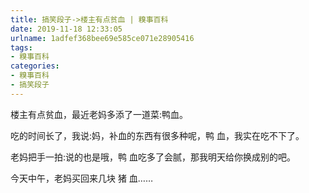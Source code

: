 ```yaml
---
title: 搞笑段子->楼主有点贫血 | 糗事百科
date: 2019-11-18 12:33:05
urlname: 1adfef368bee69e585ce071e28905416
tags: 
- 糗事百科
categories:
- 糗事百科
- 搞笑段子
---
```

楼主有点贫血，最近老妈多添了一道菜:鸭血。

吃的时间长了，我说:妈，补血的东西有很多种呢，鸭 血，我实在吃不下了。

老妈把手一拍:说的也是哦，鸭 血吃多了会腻，那我明天给你换成别的吧。

今天中午，老妈买回来几块 猪 血……


